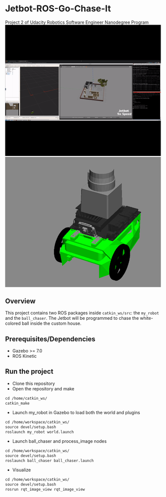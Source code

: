 # Jetbot-ROS-Go-Chase-It
Project 2 of Udacity Robotics Software Engineer Nanodegree Program
[![Demo_Video](/videos/RoboND-P2-Go-Chase-It_1080P.gif)](https://youtu.be/7qT1GUH5DjM)
![Jetbot_Model2](images/jetbot_model_2.png)  
## Overview  
This project contains two ROS packages inside `catkin_ws/src`: the `my_robot` and the `ball_chaser`. The Jetbot will be programmed to chase the white-colored ball inside the custom house. 

## Prerequisites/Dependencies  
* Gazebo >= 7.0  
* ROS Kinetic  

## Run the project  
* Clone this repository
* Open the repository and make  
```
cd /home/catkin_ws/
catkin_make
```
* Launch my_robot in Gazebo to load both the world and plugins  
```
cd /home/workspace/catkin_ws/
source devel/setup.bash
roslaunch my_robot world.launch
```  
* Launch ball_chaser and process_image nodes  
```
cd /home/workspace/catkin_ws/
source devel/setup.bash
roslaunch ball_chaser ball_chaser.launch
```  
* Visualize  
```
cd /home/workspace/catkin_ws/
source devel/setup.bash
rosrun rqt_image_view rqt_image_view  
```  
